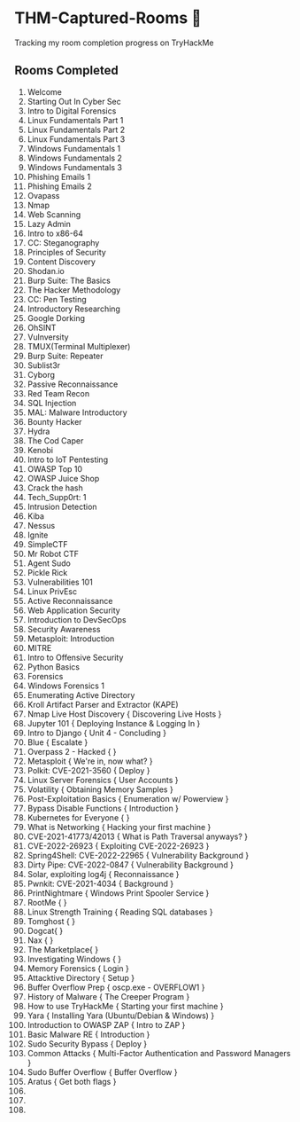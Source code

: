 # THM-Captured-Rooms 🚩
Tracking my room completion progress on TryHackMe 


## Rooms Completed 

1. Welcome
2. Starting Out In Cyber Sec
3. Intro to Digital Forensics
4. Linux Fundamentals Part 1 
5. Linux Fundamentals Part 2
6. Linux Fundamentals Part 3
7. Windows Fundamentals 1
8. Windows Fundamentals 2
9. Windows Fundamentals 3
10. Phishing Emails 1
11. Phishing Emails 2
12. Ovapass
13. Nmap
14. Web Scanning
15. Lazy Admin
16. Intro to x86-64
17. CC: Steganography
18. Principles of Security
19. Content Discovery
20. Shodan.io
21. Burp Suite: The Basics
22. The Hacker Methodology
23. CC: Pen Testing
24. Introductory Researching
25. Google Dorking
26. OhSINT
27. Vulnversity
28. TMUX(Terminal Multiplexer)
29. Burp Suite: Repeater
30. Sublist3r
31. Cyborg
32. Passive Reconnaissance
33. Red Team Recon
34. SQL Injection
35. MAL: Malware Introductory
36. Bounty Hacker
37. Hydra
38. The Cod Caper
39. Kenobi
40. Intro to IoT Pentesting
41. OWASP Top 10
42. OWASP Juice Shop
43. Crack the hash
44. Tech_Supp0rt: 1
45. Intrusion Detection
46. Kiba
47. Nessus
48. Ignite 
49. SimpleCTF
50. Mr Robot CTF
51. Agent Sudo
52. Pickle Rick 
53. Vulnerabilities 101
54. Linux PrivEsc
55. Active Reconnaissance
56. Web Application Security
57. Introduction to DevSecOps
58. Security Awareness 
59. Metasploit: Introduction
60. MITRE
61. Intro to Offensive Security
62. Python Basics
63. Forensics
64. Windows Forensics 1 
65. Enumerating Active Directory
66. Kroll Artifact Parser and Extractor (KAPE)
67. Nmap Live Host Discovery { Discovering Live Hosts }
68. Jupyter 101 { Deploying Instance & Logging In }
69. Intro to Django { Unit 4 - Concluding }
70. Blue { Escalate }
71. Overpass 2 - Hacked {  }
72. Metasploit { We're in, now what? }
73. Polkit: CVE-2021-3560 { Deploy }
74. Linux Server Forensics { User Accounts }
75. Volatility { Obtaining Memory Samples }
76. Post-Exploitation Basics { Enumeration w/ Powerview }
77. Bypass Disable Functions { Introduction }
78. Kubernetes for Everyone { }
79. What is Networking { Hacking your first machine }
80. CVE-2021-41773/42013 { What is Path Traversal anyways? }
81. CVE-2022-26923 { Exploiting CVE-2022-26923 }
82. Spring4Shell: CVE-2022-22965 { Vulnerability Background }
83. Dirty Pipe: CVE-2022-0847 { Vulnerability Background }
84. Solar, exploiting log4j { Reconnaissance }
85. Pwnkit: CVE-2021-4034 { Background }
86. PrintNightmare { Windows Print Spooler Service }
87. RootMe {  }
88. Linux Strength Training { Reading SQL databases }
89. Tomghost {  }
90. Dogcat{  }
91. Nax {  }
92. The Marketplace{  }
93. Investigating Windows {  }
94. Memory Forensics { Login }
95. Attacktive Directory { Setup }
96. Buffer Overflow Prep { oscp.exe - OVERFLOW1 }
97. History of Malware { The Creeper Program }
98. How to use TryHackMe { Starting your first machine }
99. Yara {  Installing Yara (Ubuntu/Debian & Windows) }
100. Introduction to OWASP ZAP { Intro to ZAP }
101. Basic Malware RE { Introduction }
102. Sudo Security Bypass { Deploy }
103. Common Attacks { Multi-Factor Authentication and Password Managers }
104. Sudo Buffer Overflow { Buffer Overflow }
105. Aratus { Get both flags }
106. 
107. 
108. 
 


